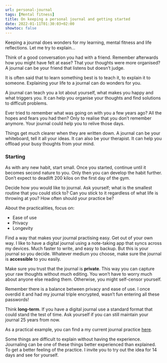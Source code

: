 ```yaml
---
url: personal-journal
tags: [Mental fitness]
title: On keeping a personal journal and getting started
date: 2022-01-11T01:30:03+02:00
showtoc: false
---
```


Keeping a journal does wonders for my learning, mental fitness and life reflections. Let me try to explain...

Think of a good conversation you had with a friend. Remember afterwards how you might have felt at ease? That your thoughts were more organised? A journal can be your friend that listens but doesn’t judge.

It is often said that to learn something best is to teach it, to explain it to someone. Explaining your life to a journal can do wonders for you.

A journal can teach you a lot about yourself, what makes you happy and what triggers you. It can help you organise your thoughts and find solutions to difficult problems.

Ever tried to remember what was going on with you a few years ago? All the hopes and fears you had then? Only to realise that you don’t remember anymore. Your journal could help you to relive those days.

Things get much clearer when they are written down. A journal can be your whiteboard, tell it all your ideas. It can also be your therapist. It can help you offload your busy thoughts from your mind.

### Starting

As with any new habit, start small. Once you started, continue until it becomes second nature to you. Only then you can develop the habit further. Don’t expect to deadlift 200 kilos on the first day of the gym.

Decide how you would like to journal. Ask yourself; what is the smallest routine that you could stick to? Can you stick to it regardless of what life is throwing at you? How often should your practice be?


About the practicalities, focus on:

* Ease of use
* Privacy
* Longevity 

Find a way that makes your journal practising easy. Get out of your own way. I like to have a digital journal using a note-taking app that syncs across my devices. Much faster to write, and easy to backup. But this is your journal so you decide. Whatever medium you choose, make sure the journal is **accessible** to you easily.

Make sure you trust that the journal is **private**. This way you can capture your raw thoughts without much editing. You won’t have to worry much about anyone else reading them. Otherwise, you might self-censor yourself. 

Remember there is a balance between privacy and ease of use. I once overdid it and had my journal triple encrypted, wasn’t fun entering all these passwords!

Think **long-term**. If you have a digital journal use a standard format that could stand the test of time. Ask yourself if you can still maintain your journal 25 years from now.

As a practical example, you can find a  my current journal practice [here](/journal).

Some things are difficult to explain without having the experience. Journaling can be one of these things better experienced than explained. To get a better feeling of the practice. I invite you to try out the idea for 14 days and see for yourself.
